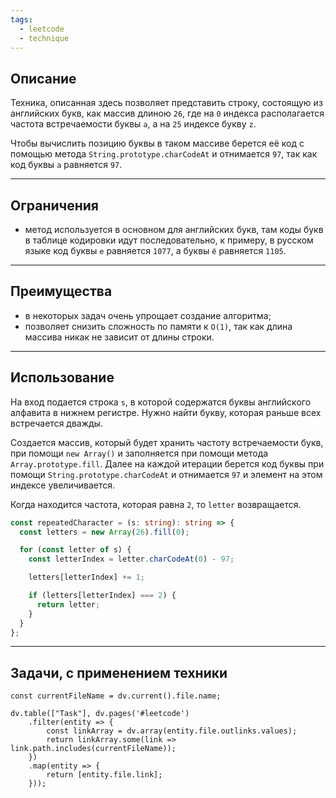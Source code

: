 ```yaml
---
tags:
  - leetcode
  - technique
---
```

## Описание

Техника, описанная здесь позволяет представить строку, состоящую из английских букв, как массив длиною `26`, где на `0` индекса располагается частота встречаемости буквы `a`, а на `25` индексе букву `z`.

Чтобы вычислить позицию буквы в таком массиве берется её код с помощью метода `String.prototype.charCodeAt` и отнимается `97`, так как код буквы `a` равняется `97`.

---
## Ограничения

- метод используется в основном для английских букв, там коды букв в таблице кодировки идут последовательно, к примеру, в русском языке код буквы `е` равняется `1077`, а буквы `ё` равняется `1105`.

---
## Преимущества

- в некоторых задач очень упрощает создание алгоритма;
- позволяет снизить сложность по памяти к `O(1)`, так как длина массива никак не зависит от длины строки.

---
## Использование

На вход подается строка `s`, в которой содержатся буквы английского алфавита в нижнем регистре. Нужно найти букву, которая раньше всех встречается дважды.

Создается массив, который будет хранить частоту встречаемости букв, при помощи `new Array()` и заполняется при помощи метода `Array.prototype.fill`. Далее на каждой итерации берется код буквы при помощи `String.prototype.charCodeAt` и отнимается `97` и элемент на этом индексе увеличивается.

Когда находится частота, которая равна `2`, то `letter` возвращается.

```typescript
const repeatedCharacter = (s: string): string => {
  const letters = new Array(26).fill(0);

  for (const letter of s) {
    const letterIndex = letter.charCodeAt(0) - 97;

    letters[letterIndex] += 1;

    if (letters[letterIndex] === 2) {
      return letter;
    }
  }
};
```

---
## Задачи, с применением техники

```dataviewjs
const currentFileName = dv.current().file.name;

dv.table(["Task"], dv.pages('#leetcode')
	.filter(entity => {
		const linkArray = dv.array(entity.file.outlinks.values);
		return linkArray.some(link => link.path.includes(currentFileName));
	})
	.map(entity => {
		return [entity.file.link];
	}));
```